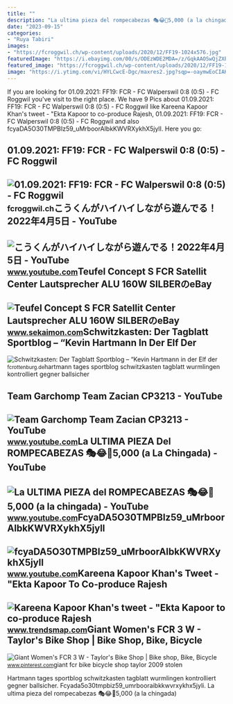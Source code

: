 ```yaml
---
title: ""
description: "La ultima pieza del rompecabezas 🎭😂🧘5,000 (a la chingada)"
date: "2023-09-15"
categories:
- "Ruya Tabiri"
images:
- "https://fcroggwil.ch/wp-content/uploads/2020/12/FF19-1024x576.jpg"
featuredImage: "https://i.ebayimg.com/00/s/ODEzWDE2MDA=/z/GqkAAOSwQjZXP47i/$_57.JPG?set_id=880000500F"
featured_image: "https://fcroggwil.ch/wp-content/uploads/2020/12/FF19-1024x576.jpg"
image: "https://i.ytimg.com/vi/HYLCwcE-Dgc/maxres2.jpg?sqp=-oaymwEoCIAKENAF8quKqQMcGADwAQH4AYwCgALgA4oCDAgAEAEYRSBHKGUwDw==&amp;rs=AOn4CLC_ulBvmvqa2cf2uT56Qfk3FCYaDA"
---
```


If you are looking for 01.09.2021: FF19: FCR - FC Walperswil 0:8 (0:5) - FC Roggwil you've visit to the right place. We have 9 Pics about 01.09.2021: FF19: FCR - FC Walperswil 0:8 (0:5) - FC Roggwil like Kareena Kapoor Khan's tweet - "Ekta Kapoor to co-produce Rajesh, 01.09.2021: FF19: FCR - FC Walperswil 0:8 (0:5) - FC Roggwil and also fcyaDA5O30TMPBIz59\_uMrboorAIbkKWVRXykhX5jylI. Here you go:

01.09.2021: FF19: FCR - FC Walperswil 0:8 (0:5) - FC Roggwil
------------------------------------------------------------

 ![01.09.2021: FF19: FCR - FC Walperswil 0:8 (0:5) - FC Roggwil](https://fcroggwil.ch/wp-content/uploads/2020/12/FF19-1024x576.jpg) <small>fcroggwil.ch</small>こうくんがハイハイしながら遊んでる！2022年4月5日 - YouTube
-------------------------------------

 ![こうくんがハイハイしながら遊んでる！2022年4月5日 - YouTube](https://i.ytimg.com/vi/H2fAEMesIjo/maxresdefault.jpg?sqp=-oaymwEmCIAKENAF8quKqQMa8AEB-AH-CYAC0AWKAgwIABABGGUgXyhTMA8=&rs=AOn4CLCJYSghky0o-ilndxvg6fCYAda1ug) <small>www.youtube.com</small>Teufel Concept S FCR Satellit Center Lautsprecher ALU 160W SILBERのeBay
----------------------------------------------------------------------

 ![Teufel Concept S FCR Satellit Center Lautsprecher ALU 160W SILBERのeBay](https://i.ebayimg.com/00/s/ODEzWDE2MDA=/z/GqkAAOSwQjZXP47i/$_57.JPG?set_id=880000500F) <small>www.sekaimon.com</small>Schwitzkasten: Der Tagblatt Sportblog – “Kevin Hartmann In Der Elf Der
----------------------------------------------------------------------

 ![Schwitzkasten: Der Tagblatt Sportblog – “Kevin Hartmann in der Elf der](https://fcrottenburg.de/wp-content/uploads/2014/08/2014-06-06-Wurmlingen-FCR-1-5-0906.jpg) <small>fcrottenburg.de</small>hartmann tages sportblog schwitzkasten tagblatt wurmlingen kontrolliert gegner ballsicher

Team Garchomp Team Zacian CP3213 - YouTube
------------------------------------------

 ![Team Garchomp Team Zacian CP3213 - YouTube](https://i.ytimg.com/vi/HYLCwcE-Dgc/maxres2.jpg?sqp=-oaymwEoCIAKENAF8quKqQMcGADwAQH4AYwCgALgA4oCDAgAEAEYRSBHKGUwDw==&rs=AOn4CLC_ulBvmvqa2cf2uT56Qfk3FCYaDA) <small>www.youtube.com</small>La ULTIMA PIEZA Del ROMPECABEZAS 🎭😂🧘5,000 (a La Chingada) - YouTube
-------------------------------------------------------------------

 ![La ULTIMA PIEZA del ROMPECABEZAS 🎭😂🧘5,000 (a la chingada) - YouTube](https://i.ytimg.com/vi/KdZ3OosEZ6s/hq2.jpg?sqp=-oaymwEoCOADEOgC8quKqQMcGADwAQH4Ad4EgAK4CIoCDAgAEAEYZSBMKGMwDw==&rs=AOn4CLCfzFvJaPoNerKMbSKycXF-fCyaDA) <small>www.youtube.com</small>FcyaDA5O30TMPBIz59\_uMrboorAIbkKWVRXykhX5jylI
---------------------------------------------

 ![fcyaDA5O30TMPBIz59_uMrboorAIbkKWVRXykhX5jylI](https://yt3.googleusercontent.com/fcyaDA5O30TMPBIz59_uMrboorAIbkKWVRXykhX5jylI_mHsQMtKYRKrSU6WFKQalZc67BxTzAc=s900-c-k-c0x00ffffff-no-rj) <small>www.youtube.com</small>Kareena Kapoor Khan's Tweet - "Ekta Kapoor To Co-produce Rajesh
---------------------------------------------------------------

 ![Kareena Kapoor Khan's tweet - "Ekta Kapoor to co-produce Rajesh](https://pbs.twimg.com/media/Fcyada8X0AANSFu.jpg) <small>www.trendsmap.com</small>Giant Women's FCR 3 W - Taylor's Bike Shop | Bike Shop, Bike, Bicycle
---------------------------------------------------------------------

 ![Giant Women's FCR 3 W - Taylor's Bike Shop | Bike shop, Bike, Bicycle](https://i.pinimg.com/originals/7a/40/ff/7a40ff5bfed0d9939efa8de0c75a84ca.jpg) <small>www.pinterest.com</small>giant fcr bike bicycle shop taylor 2009 stolen

Hartmann tages sportblog schwitzkasten tagblatt wurmlingen kontrolliert gegner ballsicher. Fcyada5o30tmpbiz59\_umrbooraibkkwvrxykhx5jyli. La ultima pieza del rompecabezas 🎭😂🧘5,000 (a la chingada)
